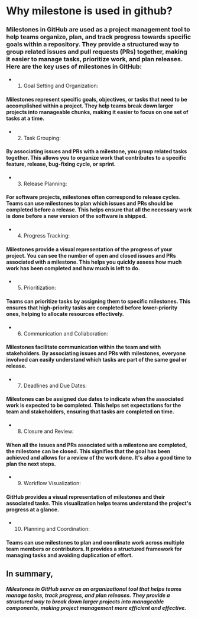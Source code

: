 # Why milestone is used in github?

### Milestones in GitHub are used as a project management tool to help teams organize, plan, and track progress towards specific goals within a repository. They provide a structured way to group related issues and pull requests (PRs) together, making it easier to manage tasks, prioritize work, and plan releases. Here are the key uses of milestones in GitHub:

* 1.    Goal Setting and Organization:
####       Milestones represent specific goals, objectives, or tasks that need to be accomplished within a project. They help teams break down larger projects into manageable chunks, making it easier to focus on one set of tasks at a time.

* 2.   Task Grouping:
####        By associating issues and PRs with a milestone, you group related tasks together. This allows you to organize work that contributes to a specific feature, release, bug-fixing cycle, or sprint.

* 3.   Release Planning:
####        For software projects, milestones often correspond to release cycles. Teams can use milestones to plan which issues and PRs should be completed before a release. This helps ensure that all the necessary work is done before a new version of the software is shipped.

* 4.   Progress Tracking:
####        Milestones provide a visual representation of the progress of your project. You can see the number of open and closed issues and PRs associated with a milestone. This helps you quickly assess how much work has been completed and how much is left to do.

* 5.   Prioritization:
####        Teams can prioritize tasks by assigning them to specific milestones. This ensures that high-priority tasks are completed before lower-priority ones, helping to allocate resources effectively.

* 6.   Communication and Collaboration:
####        Milestones facilitate communication within the team and with stakeholders. By associating issues and PRs with milestones, everyone involved can easily understand which tasks are part of the same goal or release.

* 7.   Deadlines and Due Dates:
####        Milestones can be assigned due dates to indicate when the associated work is expected to be completed. This helps set expectations for the team and stakeholders, ensuring that tasks are completed on time.

* 8.   Closure and Review:
####        When all the issues and PRs associated with a milestone are completed, the milestone can be closed. This signifies that the goal has been achieved and allows for a review of the work done. It's also a good time to plan the next steps.

* 9.   Workflow Visualization:
####        GitHub provides a visual representation of milestones and their associated tasks. This visualization helps teams understand the project's progress at a glance.

* 10.  Planning and Coordination:
####        Teams can use milestones to plan and coordinate work across multiple team members or contributors. It provides a structured framework for managing tasks and avoiding duplication of effort.

## In summary,
##### Milestones in GitHub serve as an organizational tool that helps teams manage tasks, track progress, and plan releases. They provide a structured way to break down larger projects into manageable components, making project management more efficient and effective.
